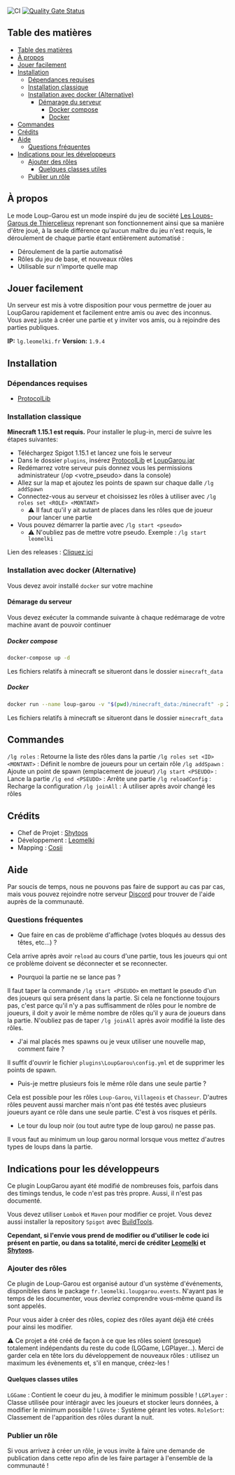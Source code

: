 ![CI](https://github.com/thecampagnards/LoupGarou/workflows/CI/badge.svg)
[![Quality Gate Status](https://sonarcloud.io/api/project_badges/measure?project=thecampagnards_loup-garou&metric=alert_status)](https://sonarcloud.io/dashboard?id=thecampagnards_loup-garou)

## Table des matières

- [Table des matières](#table-des-mati%c3%a8res)
- [À propos](#%c3%80-propos)
- [Jouer facilement](#jouer-facilement)
- [Installation](#installation)
  - [Dépendances requises](#d%c3%a9pendances-requises)
  - [Installation classique](#installation-classique)
  - [Installation avec docker (Alternative)](#installation-avec-docker-alternative)
    - [Démarage du serveur](#d%c3%a9marage-du-serveur)
      - [Docker compose](#docker-compose)
      - [Docker](#docker)
- [Commandes](#commandes)
- [Crédits](#cr%c3%a9dits)
- [Aide](#aide)
  - [Questions fréquentes](#questions-fr%c3%a9quentes)
- [Indications pour les développeurs](#indications-pour-les-d%c3%a9veloppeurs)
  - [Ajouter des rôles](#ajouter-des-r%c3%b4les)
    - [Quelques classes utiles](#quelques-classes-utiles)
  - [Publier un rôle](#publier-un-r%c3%b4le)

## À propos

Le mode Loup-Garou est un mode inspiré du jeu de société [Les Loups-Garous de Thiercelieux](https://fr.wikipedia.org/wiki/Les_Loups-garous_de_Thiercelieux) reprenant son fonctionnement ainsi que sa manière d'être joué, à la seule différence qu'aucun maître du jeu n'est requis, le déroulement de chaque partie étant entièrement automatisé :

- Déroulement de la partie automatisé
- Rôles du jeu de base, et nouveaux rôles
- Utilisable sur n'importe quelle map

## Jouer facilement

Un serveur est mis à votre disposition pour vous permettre de jouer au LoupGarou rapidement et facilement entre amis ou avec des inconnus. Vous avez juste à créer une partie et y inviter vos amis, ou à rejoindre des parties publiques.

**IP:** `lg.leomelki.fr`
**Version:** `1.9.4`

## Installation

### Dépendances requises

- [ProtocolLib](https://www.spigotmc.org/resources/protocollib.1997/)

### Installation classique

**Minecraft 1.15.1 est requis.**
Pour installer le plug-in, merci de suivre les étapes suivantes:

- Téléchargez Spigot 1.15.1 et lancez une fois le serveur
- Dans le dossier `plugins`, insérez [ProtocolLib](https://www.spigotmc.org/resources/protocollib.1997/) et [LoupGarou.jar](https://github.com/leomelki/LoupGarou/releases)
- Redémarrez votre serveur puis donnez vous les permissions administrateur (/op <votre_pseudo> dans la console)
- Allez sur la map et ajoutez les points de spawn sur chaque dalle `/lg addSpawn`
- Connectez-vous au serveur et choisissez les rôles à utiliser avec `/lg roles set <ROLE> <MONTANT>`
  - ⚠️ Il faut qu'il y ait autant de places dans les rôles que de joueur pour lancer une partie
- Vous pouvez démarrer la partie avec `/lg start <pseudo>`
  - ⚠️ N'oubliez pas de mettre votre pseudo. Exemple : `/lg start leomelki`

Lien des releases : [Cliquez ici](https://github.com/leomelki/LoupGarou/releases)

### Installation avec docker (Alternative)

Vous devez avoir installé `docker` sur votre machine

#### Démarage du serveur

Vous devez exécuter la commande suivante à chaque redémarage de votre machine avant de pouvoir continuer

##### Docker compose

```sh
docker-compose up -d
```

Les fichiers relatifs à minecraft se situeront dans le dossier `minecraft_data`

##### Docker

```sh
docker run --name loup-garou -v "$(pwd)/minecraft_data:/minecraft" -p 25565:25565 -e EULA=true -d thecampagnards/loup-garou:latest
```

Les fichiers relatifs à minecraft se situeront dans le dossier `minecraft_data`

## Commandes

`/lg roles` : Retourne la liste des rôles dans la partie
`/lg roles set <ID> <MONTANT>` : Définit le nombre de joueurs pour un certain rôle
`/lg addSpawn` : Ajoute un point de spawn (emplacement de joueur)
`/lg start <PSEUDO>` : Lance la partie
`/lg end <PSEUDO>` : Arrête une partie
`/lg reloadConfig` : Recharge la configuration
`/lg joinAll` : À utiliser après avoir changé les rôles

## Crédits

- Chef de Projet : [Shytoos](https://twitter.com/shytoos_)
- Développement : [Leomelki](https://twitter.com/leomelki)
- Mapping : [Cosii](https://www.youtube.com/channel/UCwyOcA41QSk590fl9L0ys8A)

## Aide

Par soucis de temps, nous ne pouvons pas faire de support au cas par cas, mais vous pouvez rejoindre notre serveur [Discord](https://discord.gg/Squeezie) pour trouver de l'aide auprès de la communauté.

### Questions fréquentes

- Que faire en cas de problème d'affichage (votes bloqués au dessus des têtes, etc...) ?

Cela arrive après avoir `reload` au cours d'une partie, tous les joueurs qui ont ce problème doivent se déconnecter et se reconnecter.

- Pourquoi la partie ne se lance pas ?

Il faut taper la commande `/lg start <PSEUDO>` en mettant le pseudo d'un des joueurs qui sera présent dans la partie. Si cela ne fonctionne toujours pas, c'est parce qu'il n'y a pas suffisamment de rôles pour le nombre de joueurs, il doit y avoir le même nombre de rôles qu'il y aura de joueurs dans la partie. N'oubliez pas de taper `/lg joinAll` après avoir modifié la liste des rôles.

- J'ai mal placés mes spawns ou je veux utiliser une nouvelle map, comment faire ?

Il suffit d'ouvrir le fichier `plugins\LoupGarou\config.yml` et de supprimer les points de spawn.

- Puis-je mettre plusieurs fois le même rôle dans une seule partie ?

Cela est possible pour les rôles `Loup-Garou`, `Villageois` et `Chasseur`.
D'autres rôles peuvent aussi marcher mais n'ont pas été testés avec plusieurs joueurs ayant ce rôle dans une seule partie. C'est à vos risques et périls.

- Le tour du loup noir (ou tout autre type de loup garou) ne passe pas.

Il vous faut au minimum un loup garou normal lorsque vous mettez d'autres types de loups dans la partie.

## Indications pour les développeurs

Ce plugin LoupGarou ayant été modifié de nombreuses fois, parfois dans des timings tendus, le code n'est pas très propre. Aussi, il n'est pas documenté.

Vous devez utiliser `Lombok` et `Maven` pour modifier ce projet.
Vous devez aussi installer la repository `Spigot` avec [BuildTools](https://www.spigotmc.org/wiki/buildtools/).

**Cependant, si l'envie vous prend de modifier ou d'utiliser le code ici présent en partie, ou dans sa totalité, merci de créditer [Leomelki](https://twitter.com/leomelki) et [Shytoos](https://twitter.com/shytoos_).**

### Ajouter des rôles

Ce plugin de Loup-Garou est organisé autour d'un système d'événements, disponibles dans le package `fr.leomelki.loupgarou.events`.
N'ayant pas le temps de les documenter, vous devriez comprendre vous-même quand ils sont appelés.

Pour vous aider à créer des rôles, copiez des rôles ayant déjà été créés pour ainsi les modifier.

⚠️ Ce projet a été créé de façon à ce que les rôles soient (presque) totalement indépendants du reste du code (LGGame, LGPlayer...).
Merci de garder cela en tête lors du développement de nouveaux rôles : utilisez un maximum les évènements et, s'il en manque, créez-les !

#### Quelques classes utiles

`LGGame` : Contient le coeur du jeu, à modifier le minimum possible !
`LGPlayer` : Classe utilisée pour intéragir avec les joueurs et stocker leurs données, à modifier le minimum possible !
`LGVote` : Système gérant les votes.
`RoleSort`: Classement de l'apparition des rôles durant la nuit.

### Publier un rôle

Si vous arrivez à créer un rôle, je vous invite à faire une demande de publication dans cette repo afin de les faire partager à l'ensemble de la communauté !
